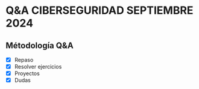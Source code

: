 # Q&A CIBERSEGURIDAD SEPTIEMBRE 2024

## Métodología Q&A

- [x] Repaso
- [x] Resolver ejercicios
- [x] Proyectos
- [x] Dudas
